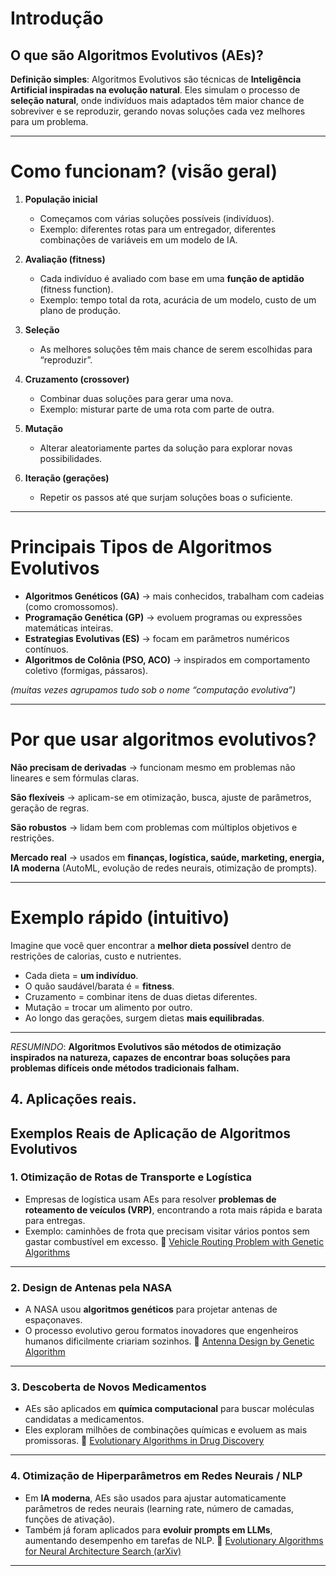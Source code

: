 # Introdução

## O que são **Algoritmos Evolutivos (AEs)?**

**Definição simples**:
Algoritmos Evolutivos são técnicas de **Inteligência Artificial inspiradas na evolução natural**.
Eles simulam o processo de **seleção natural**, onde indivíduos mais adaptados têm maior chance de sobreviver e se reproduzir, gerando novas soluções cada vez melhores para um problema.

---

# Como funcionam? (visão geral)

1. **População inicial**

   * Começamos com várias soluções possíveis (indivíduos).
   * Exemplo: diferentes rotas para um entregador, diferentes combinações de variáveis em um modelo de IA.

2. **Avaliação (fitness)**

   * Cada indivíduo é avaliado com base em uma **função de aptidão** (fitness function).
   * Exemplo: tempo total da rota, acurácia de um modelo, custo de um plano de produção.

3. **Seleção**

   * As melhores soluções têm mais chance de serem escolhidas para “reproduzir”.

4. **Cruzamento (crossover)**

   * Combinar duas soluções para gerar uma nova.
   * Exemplo: misturar parte de uma rota com parte de outra.

5. **Mutação**

   * Alterar aleatoriamente partes da solução para explorar novas possibilidades.

6. **Iteração (gerações)**

   * Repetir os passos até que surjam soluções boas o suficiente.

---

# Principais Tipos de Algoritmos Evolutivos

* **Algoritmos Genéticos (GA)** → mais conhecidos, trabalham com cadeias (como cromossomos).
* **Programação Genética (GP)** → evoluem programas ou expressões matemáticas inteiras.
* **Estrategias Evolutivas (ES)** → focam em parâmetros numéricos contínuos.
* **Algoritmos de Colônia (PSO, ACO)** → inspirados em comportamento coletivo (formigas, pássaros).

*(muitas vezes agrupamos tudo sob o nome “computação evolutiva”)*

---

# Por que usar algoritmos evolutivos?

**Não precisam de derivadas** → funcionam mesmo em problemas não lineares e sem fórmulas claras.

**São flexíveis** → aplicam-se em otimização, busca, ajuste de parâmetros, geração de regras.

**São robustos** → lidam bem com problemas com múltiplos objetivos e restrições.

**Mercado real** → usados em **finanças, logística, saúde, marketing, energia, IA moderna** (AutoML, evolução de redes neurais, otimização de prompts).

---

# Exemplo rápido (intuitivo)

Imagine que você quer encontrar a **melhor dieta possível** dentro de restrições de calorias, custo e nutrientes.

* Cada dieta = **um indivíduo**.
* O quão saudável/barata é = **fitness**.
* Cruzamento = combinar itens de duas dietas diferentes.
* Mutação = trocar um alimento por outro.
* Ao longo das gerações, surgem dietas **mais equilibradas**.

---

*RESUMINDO*: **Algoritmos Evolutivos são métodos de otimização inspirados na natureza, capazes de encontrar boas soluções para problemas difíceis onde métodos tradicionais falham.**


## 4. Aplicações reais.


## **Exemplos Reais de Aplicação de Algoritmos Evolutivos**

### 1. **Otimização de Rotas de Transporte e Logística**

* Empresas de logística usam AEs para resolver **problemas de roteamento de veículos (VRP)**, encontrando a rota mais rápida e barata para entregas.
* Exemplo: caminhões de frota que precisam visitar vários pontos sem gastar combustível em excesso.
  🔗 [Vehicle Routing Problem with Genetic Algorithms](https://scholar.google.com.br/scholar?as_ylo=2021&q=Vehicle+Routing+Problem+with+Genetic+Algorithms&hl=pt-BR&as_sdt=0,5)

---

### 2. **Design de Antenas pela NASA**

* A NASA usou **algoritmos genéticos** para projetar antenas de espaçonaves.
* O processo evolutivo gerou formatos inovadores que engenheiros humanos dificilmente criariam sozinhos.
  🔗 [Antenna Design by Genetic Algorithm](https://scholar.google.com.br/scholar?hl=pt-BR&as_sdt=0%2C5&as_ylo=2021&q=NASA+Antenna+Evolved+by+Genetic+Algorithms&btnG=)

---

### 3. **Descoberta de Novos Medicamentos**

* AEs são aplicados em **química computacional** para buscar moléculas candidatas a medicamentos.
* Eles exploram milhões de combinações químicas e evoluem as mais promissoras.
  🔗 [Evolutionary Algorithms in Drug Discovery](https://scholar.google.com.br/scholar?hl=pt-BR&as_sdt=0%2C5&as_ylo=2021&q=Evolutionary+Algorithms+in+Drug+Discovery&btnG=)

---

### 4. **Otimização de Hiperparâmetros em Redes Neurais / NLP**

* Em **IA moderna**, AEs são usados para ajustar automaticamente parâmetros de redes neurais (learning rate, número de camadas, funções de ativação).
* Também já foram aplicados para **evoluir prompts em LLMs**, aumentando desempenho em tarefas de NLP.
  🔗 [Evolutionary Algorithms for Neural Architecture Search (arXiv)](https://arxiv.org/abs/1808.05377)

---
